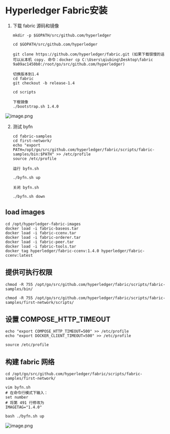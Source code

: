 # Hyperledger Fabric安装

1. 下载 fabric 源码和镜像

   ```shell
   mkdir -p $GOPATH/src/github.com/hyperledger
   
   cd $GOPATH/src/github.com/hyperledger
   
   git clone https://github.com/hyperledger/fabric.git (如果下载很慢的话可以从本机 copy. 命令：docker cp C:\Users\qiubing\Desktop\fabric 9a09ac1450b0:/root/go/src/github.com/hyperledger)
   
   切换版本到1.4
   cd fabric
   git checkout -b release-1.4
   
   cd scripts
   
   下载镜像
   ./bootstrap.sh 1.4.0
   ```
   
![image.png](https://ww1.sinaimg.cn/large/006alGmrgy1gbi6fx9eeuj30x40lcn1s.jpg)
   
2. 测试 byfn

   ```shell
   cd fabric-samples
   cd first-network/
   echo "export PATH=/opt/go/src/github.com/hyperledger/fabric/scripts/fabric-samples/bin:$PATH" >> /etc/profile
   source /etc/profile
   
   运行 byfn.sh
   
   ./byfn.sh up
   
   关闭 byfn.sh
   
   ./byfn.sh down
   ```

## load images

```shell
cd /opt/hyperledger-fabric-images
docker load -i fabric-baseos.tar
docker load -i fabric-ccenv.tar
docker load -i fabric-orderer.tar
docker load -i fabric-peer.tar
docker load -i fabric-tools.tar
docker tag hyperledger/fabric-ccenv:1.4.0 hyperledger/fabric-ccenv:latest
```

## 提供可执行权限

```shell
chmod -R 755 /opt/go/src/github.com/hyperledger/fabric/scripts/fabric-samples/bin/

chmod -R 755 /opt/go/src/github.com/hyperledger/fabric/scripts/fabric-samples/first-network/scripts/
```

## 设置 COMPOSE_HTTP_TIMEOUT

```shell
echo "export COMPOSE_HTTP_TIMEOUT=500" >> /etc/profile
echo "export DOCKER_CLIENT_TIMEOUT=500" >> /etc/profile

source /etc/profile
```

## 构建 fabric 网络

```shell
cd /opt/go/src/github.com/hyperledger/fabric/scripts/fabric-samples/first-network/

vim byfn.sh
# 在命令行模式下输入：
set number
# 将第 491 行修改为
IMAGETAG="1.4.0"

bash ./byfn.sh up
```

![image.png](https://ww1.sinaimg.cn/large/006alGmrgy1gbmwjpi45rj317302at8z.jpg)
